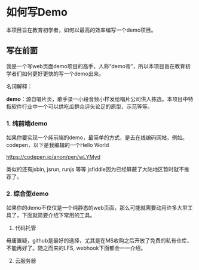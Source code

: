 # 如何写Demo

本项目旨在教育初学者，如何以最高的效率编写一个demo项目。

## 写在前面

我是一个写web页面demo项目的高手，人称“demo帝”，所以本项目旨在教育初学者们如何更好更快的写一个demo出来。

名词解释：

**demo**：源自唱片页，歌手录一小段音频小样发给唱片公司供人拣选。本项目中特指软件行业中一个可以供吃瓜群众评头论足的原型、示范等等。

### 1. 纯前端demo

如果你要实现一个纯前端的demo，最简单的方式，是去在线编码网站，例如。codepen，以下是我编辑的一个Hello World

<https://codepen.io/anon/pen/wLYMyd>

类似的还有jsbin, jsrun, runjs 等等 jsfiddle因为已经屏蔽了大陆地区暂时就不推荐了。

### 2. 综合型demo

如果你的demo不仅仅是一个纯静态的web页面，那么可能就需要动用许多大型工具了，下面就简要介绍下常用的工具。

1. 代码托管

毋庸置疑，github是最好的选择，尤其是在MS收购之后开放了免费的私有仓库，不能再好了。随之而来的LFS, webhook下面都会一一介绍。

2. 云服务器


